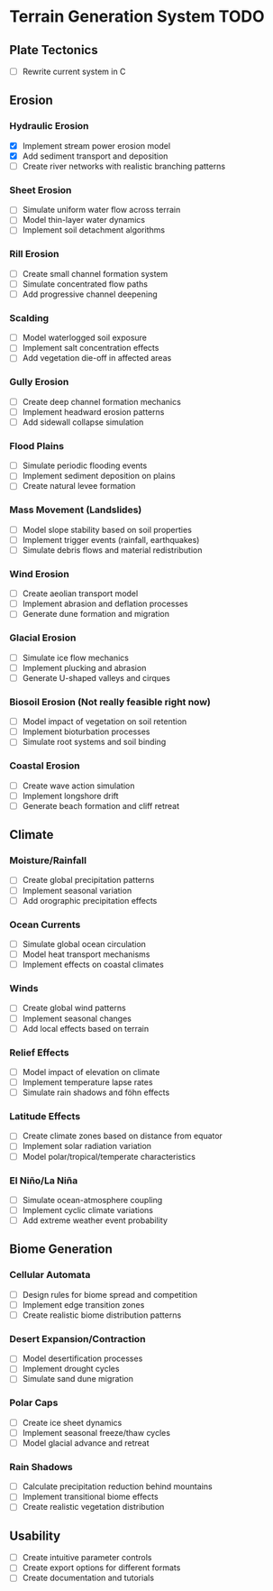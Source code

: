 # Terrain Generation System TODO

## Plate Tectonics
- [ ] Rewrite current system in C

## Erosion
### Hydraulic Erosion
- [x] Implement stream power erosion model
- [x] Add sediment transport and deposition
- [ ] Create river networks with realistic branching patterns

### Sheet Erosion
- [ ] Simulate uniform water flow across terrain
- [ ] Model thin-layer water dynamics
- [ ] Implement soil detachment algorithms

### Rill Erosion
- [ ] Create small channel formation system
- [ ] Simulate concentrated flow paths
- [ ] Add progressive channel deepening

### Scalding
- [ ] Model waterlogged soil exposure
- [ ] Implement salt concentration effects
- [ ] Add vegetation die-off in affected areas

### Gully Erosion
- [ ] Create deep channel formation mechanics
- [ ] Implement headward erosion patterns
- [ ] Add sidewall collapse simulation

### Flood Plains
- [ ] Simulate periodic flooding events
- [ ] Implement sediment deposition on plains
- [ ] Create natural levee formation

### Mass Movement (Landslides)
- [ ] Model slope stability based on soil properties
- [ ] Implement trigger events (rainfall, earthquakes)
- [ ] Simulate debris flows and material redistribution

### Wind Erosion
- [ ] Create aeolian transport model
- [ ] Implement abrasion and deflation processes
- [ ] Generate dune formation and migration

### Glacial Erosion
- [ ] Simulate ice flow mechanics
- [ ] Implement plucking and abrasion
- [ ] Generate U-shaped valleys and cirques

### Biosoil Erosion (Not really feasible right now)
- [ ] Model impact of vegetation on soil retention
- [ ] Implement bioturbation processes
- [ ] Simulate root systems and soil binding

### Coastal Erosion
- [ ] Create wave action simulation
- [ ] Implement longshore drift
- [ ] Generate beach formation and cliff retreat

## Climate
### Moisture/Rainfall
- [ ] Create global precipitation patterns
- [ ] Implement seasonal variation
- [ ] Add orographic precipitation effects

### Ocean Currents
- [ ] Simulate global ocean circulation
- [ ] Model heat transport mechanisms
- [ ] Implement effects on coastal climates

### Winds
- [ ] Create global wind patterns
- [ ] Implement seasonal changes
- [ ] Add local effects based on terrain

### Relief Effects
- [ ] Model impact of elevation on climate
- [ ] Implement temperature lapse rates
- [ ] Simulate rain shadows and föhn effects

### Latitude Effects
- [ ] Create climate zones based on distance from equator
- [ ] Implement solar radiation variation
- [ ] Model polar/tropical/temperate characteristics

### El Niño/La Niña
- [ ] Simulate ocean-atmosphere coupling
- [ ] Implement cyclic climate variations
- [ ] Add extreme weather event probability

## Biome Generation
### Cellular Automata
- [ ] Design rules for biome spread and competition
- [ ] Implement edge transition zones
- [ ] Create realistic biome distribution patterns

### Desert Expansion/Contraction
- [ ] Model desertification processes
- [ ] Implement drought cycles
- [ ] Simulate sand dune migration

### Polar Caps
- [ ] Create ice sheet dynamics
- [ ] Implement seasonal freeze/thaw cycles
- [ ] Model glacial advance and retreat

### Rain Shadows
- [ ] Calculate precipitation reduction behind mountains
- [ ] Implement transitional biome effects
- [ ] Create realistic vegetation distribution

## Usability
- [ ] Create intuitive parameter controls
- [ ] Create export options for different formats
- [ ] Create documentation and tutorials
